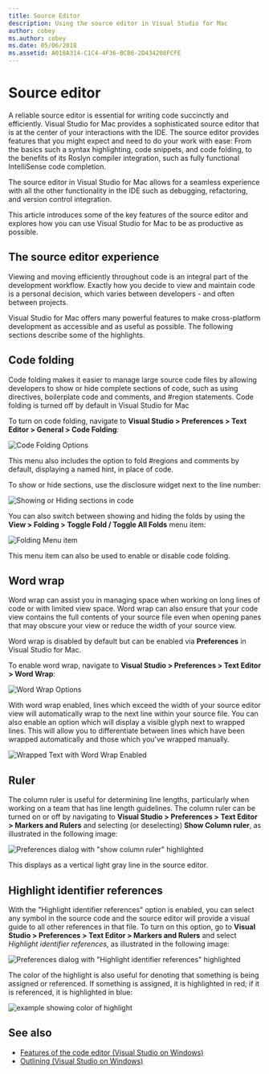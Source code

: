 ```yaml
---
title: Source Editor
description: Using the source editor in Visual Studio for Mac
author: cobey
ms.author: cobey
ms.date: 05/06/2018
ms.assetid: A018A314-C1C4-4F36-BCB6-2D434208FCFE
---
```


# Source editor

A reliable source editor is essential for writing code succinctly and efficiently. Visual Studio for Mac provides a sophisticated source editor that is at the center of your interactions with the IDE. The source editor provides features that you might expect and need to do your work with ease: From the basics such a syntax highlighting, code snippets, and code folding, to the benefits of its Roslyn compiler integration, such as fully functional IntelliSense code completion.

The source editor in Visual Studio for Mac allows for a seamless experience with all the other functionality in the IDE such as debugging, refactoring, and version control integration.

This article introduces some of the key features of the source editor and explores how you can use Visual Studio for Mac to be as productive as possible.

## The source editor experience

Viewing and moving efficiently throughout code is an integral part of the development workflow. Exactly how you decide to view and maintain code is a personal decision, which varies between developers - and often between projects.

Visual Studio for Mac offers many powerful features to make cross-platform development as accessible and as useful as possible. The following sections describe some of the highlights.

## Code folding

Code folding makes it easier to manage large source code files by allowing developers to show or hide complete sections of code, such as using directives, boilerplate code and comments, and #region statements. Code folding is turned off by default in Visual Studio for Mac

To turn on code folding, navigate to **Visual Studio > Preferences > Text Editor > General > Code Folding**:

![Code Folding Options](media/source-neweditor-image1.png)

This menu also includes the option to fold #regions and comments by default, displaying a named hint, in place of code.

To show or hide sections, use the disclosure widget next to the line number:

![Showing or Hiding sections in code](media/source-neweditor-image2.png)

You can also switch between showing and hiding the folds by using the **View > Folding > Toggle Fold / Toggle All Folds** menu item:

![Folding Menu item](media/source-editor-image19.png)

This menu item can also be used to enable or disable code folding.

## Word wrap

Word wrap can assist you in managing space when working on long lines of code or with limited view space. Word wrap can also ensure that your code view contains the full contents of your source file even when opening panes that may obscure your view or reduce the width of your source view. 

Word wrap is disabled by default but can be enabled via **Preferences** in Visual Studio for Mac. 

To enable word wrap, navigate to **Visual Studio > Preferences > Text Editor > Word Wrap**:

![Word Wrap Options](media/source-neweditor-wordwrap1.png)

With word wrap enabled, lines which exceed the width of your source editor view will automatically wrap to the next line within your source file. You can also enable an option which will display a visible glyph next to wrapped lines. This will allow you to differentiate between lines which have been wrapped automatically and those which you've wrapped manually.

![Wrapped Text with Word Wrap Enabled](media/source-neweditor-wordwrap2.png)

## Ruler

The column ruler is useful for determining line lengths, particularly when working on a team that has line length guidelines. The column ruler can be turned on or off by navigating to **Visual Studio > Preferences > Text Editor > Markers and Rulers** and selecting (or deselecting) **Show Column ruler**, as illustrated in the following image:

![Preferences dialog with "show column ruler" highlighted](media/source-editor-image5.png)

 This displays as a vertical light gray line in the source editor.

## Highlight identifier references

With the "Highlight identifier references" option is enabled, you can select any symbol in the source code and the source editor will provide a visual guide to all other references in that file. To turn on this option, go to **Visual Studio > Preferences > Text Editor > Markers and Rulers** and select _Highlight identifier references_, as illustrated in the following image:

![Preferences dialog with "Highlight identifier references" highlighted](media/source-editor-image6.png)

The color of the highlight is also useful for denoting that something is being assigned or referenced. If something is assigned, it is highlighted in red; if it is referenced, it is highlighted in blue:

![example showing color of highlight](media/source-editor-image7.png)

## See also

- [Features of the code editor (Visual Studio on Windows)](/visualstudio/ide/writing-code-in-the-code-and-text-editor)
- [Outlining (Visual Studio on Windows)](/visualstudio/ide/outlining)
